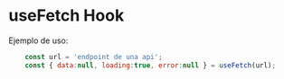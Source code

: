 # useFetch Hook

Ejemplo de uso:
```javascript
    const url = 'endpoint de una api';
    const { data:null, loading:true, error:null } = useFetch(url);
```